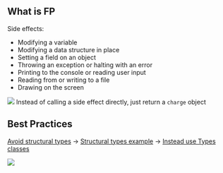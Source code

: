 
## What is FP
Side effects:
- Modifying a variable
- Modifying a data structure in place
- Setting a field on an object
- Throwing an exception or halting with an error
- Printing to the console or reading user input
- Reading from or writing to a file
- Drawing on the screen


![](img.png)
Instead of calling a side effect directly, just return a `charge` object 

## Best Practices

[Avoid structural types](/best-practices/AvoidStructuralTypes.md)
->
[Structural types example](/src/main/scala/com/bunyod/learning/structuralsubtyping/StructuralSubtyping.scala)
->
[Instead use Types classes](/src/main/scala/com/bunyod/learning/implicitswithtypeclasses/ImplicitParameterList.scala)

![](cats_type_classes.png)



